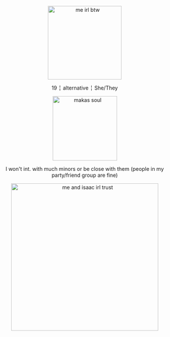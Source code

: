<p align="center">
<img width="200" src="https://64.media.tumblr.com/19bc05d5a03df0518fa7110139bfd96b/6cc44caa15d6c56d-59/s500x750/0cd5cd9b7c154fd018d681f51b6b6bae8637c149.pnj" alt="me irl btw">
</p>
<p align="center">
19 ╎ alternative ╎ She/They
</p>
<p align="center">
<img width="175" src="https://64.media.tumblr.com/122598fad194dd5a46636879a6485241/6cc44caa15d6c56d-38/s500x750/c4e6ddaeb6cbf6a55261ed17fcf5660da3d86905.pnj" alt="makas soul">
</p>
<p align="center">
I won't int. with much minors or be close with them (people in my party/friend group are fine)
</p>
<p align="center">
<img width="400" src="https://64.media.tumblr.com/5fc737f1ce9ca4a1933c4f1ee4caa0d7/6cc44caa15d6c56d-09/s1280x1920/6f4a1c08765873e4907b624f3941b74c0a271d3e.pnj" alt="me and isaac irl trust">
<p align="center">
